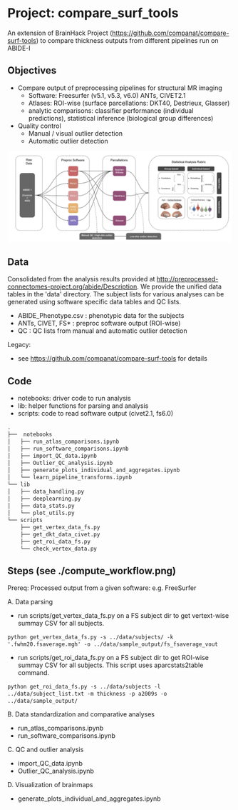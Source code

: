 # Project: compare_surf_tools
An extension of BrainHack Project (https://github.com/companat/compare-surf-tools) to compare thickness outputs from different pipelines run on ABIDE-I

## Objectives
- Compare output of preprocessing pipelines for structural MR imaging 
  - Software: Freesurfer (v5.1, v5.3, v6.0) ANTs, CIVET2.1
  - Atlases: ROI-wise (surface parcellations: DKT40, Destrieux, Glasser)
  - analytic comparisons: classifier performance (individual predictions), statistical inference (biological group differences)  
- Quality control
  - Manual / visual outlier detection
  - Automatic outlier detection 
    
![alt text](Fig1_Workflow.png)


## Data
Consolidated from the analysis results provided at http://preprocessed-connectomes-project.org/abide/Description. We provide the unified data tables in the 'data' directory. The subject lists for various analyses can be generated using software specific data tables and QC lists.

* ABIDE_Phenotype.csv             : phenotypic data for the subjects
* ANTs, CIVET, FS*                : preproc software output (ROI-wise) 
* QC                              : QC lists from manual and automatic outlier detection

Legacy: 
- see https://github.com/companat/compare-surf-tools for details

## Code
* notebooks: driver code to run analysis 
* lib: helper functions for parsing and analysis
* scripts: code to read software output (civet2.1, fs6.0) 
```
.
├──  notebooks           
│   ├── run_atlas_comparisons.ipynb
│   ├── run_software_comparisons.ipynb
│   ├── import_QC_data.ipynb
│   ├── Outlier_QC_analysis.ipynb
│   ├── generate_plots_individual_and_aggregates.ipynb
│   └── learn_pipeline_transforms.ipynb 
└── lib
│   ├── data_handling.py
│   ├── deeplearning.py
│   ├── data_stats.py
│   └── plot_utils.py
└── scripts
    ├── get_vertex_data_fs.py
    ├── get_dkt_data_civet.py
    ├── get_roi_data_fs.py
    └── check_vertex_data.py
```


## Steps (see ./compute_workflow.png) 
Prereq: Processed output from a given software: e.g. FreeSurfer

A. Data parsing

- run scripts/get_vertex_data_fs.py on a FS subject dir to get vertext-wise summay CSV for all subjects.
```
python get_vertex_data_fs.py -s ../data/subjects/ -k '.fwhm20.fsaverage.mgh' -o ../data/sample_output/fs_fsaverage_vout
```

- run scripts/get_roi_data_fs.py on a FS subject dir to get ROI-wise summay CSV for all subjects. This script uses aparcstats2table command. 
```
python get_roi_data_fs.py -s ../data/subjects -l ../data/subject_list.txt -m thickness -p a2009s -o ../data/sample_output/
```

B. Data standardization and comparative analyses
 - run_atlas_comparisons.ipynb
 - run_software_comparisons.ipynb
 
C. QC and outlier analysis
 - import_QC_data.ipynb
 - Outlier_QC_analysis.ipynb
 
D. Visualization of brainmaps
 - generate_plots_individual_and_aggregates.ipynb

